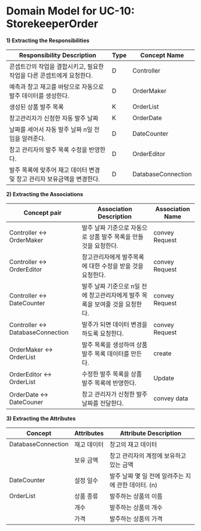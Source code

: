 # Domain Model for UC-10: StorekeeperOrder

**1) Extracting the Responsibilities**

| Responsibility Description                                   | Type | Concept Name |
| ------------------------------------------------------------ | ---- | ------------ |
| 콘셉트간의 작업을 결합시키고, 필요한 작업을 다른 콘셉트에게 요청한다.  |  D  | Controller   |
| 예측과 창고 재고를 바탕으로 자동으로 발주 데이터를 생성한다.        |  D  | OrderMaker    |
| 생성된 상품 발주 목록  | K  | OrderList    |
| 창고관리자가 신청한 자동 발주 날짜   | K    | OrderDate   |
| 날짜를 세어서 자동 발주 날짜 n일 전 임을 알려준다.       | D   | DateCounter   |
| 창고 관리자의 발주 목록 수정을 반영한다.  | D | OrderEditor |
| 발주 목록에 맞추어 재고 데이터 변경 및 창고 관리자 보유금액을 변경한다. | D | DatabaseConnection |



**2) Extracting the Associations**

| Concept pair | Association Description | Association Name |
| ------------------ | ----------------------- | ---------------- |
| Controller <-> OrderMaker  | 발주 날짜 기준으로 자동으로 상품 발주 목록을 만들 것을 요청한다.    | convey Request  |
| Controller <-> OrderEditor  | 창고관리자에게 발주목록에 대한 수정을 받을 것을 요청한다.  | convey Request  |
| Controller <-> DateCounter  | 발주 날짜 기준으로 n일 전에 창고관리자에게 발주 목록을 보여줄 것을 요청한다.     | convey Request   |
| Controller <-> DatabaseConnection  | 발주가 되면 데이터 변경을 하도록 요청한다. | convey Request     |
| OrderMaker <-> OrderList | 발주 목록을 생성하여 상품 발주 목록 데이터를 만든다. | create | 
| OrderEditor <-> OrderList  | 수정한 발주 목록을 상품 발주 목록에 반영한다.   | Update     |  
| OrderDate <-> DateCouner | 창고 관리자가 신청한 발주 날짜를 전달한다. | convey data |

**3) Extracting the Attributes**

| Concept | Attributes | Attribute Description |
| ------- | ---------- | --------------------- |
| DatabaseConnection  | 재고 데이터   | 창고의 재고 데이터     |
|                     | 보유 금액  | 창고 관리자의 계정에 보유하고 있는 금액     |
| DateCounter    | 설정 일수   | 발주 날짜 몇 일 전에 알려주는 지에 관한 데이터. (n)   |
| OrderList    | 상품 종류  | 발주하는 상품의 이름                    |
|              | 개수      | 발주하는 상품의 개수                    |
|              | 가격      | 발주하는 상품의 가격        |

